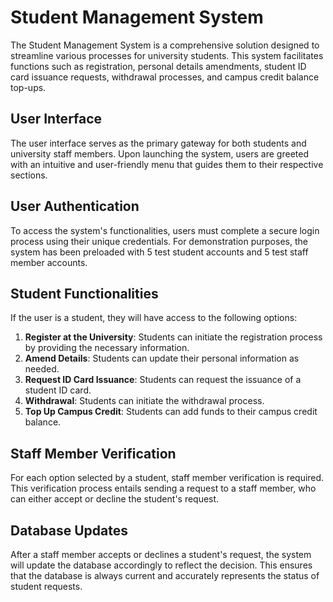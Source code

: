 # Student Management System

The Student Management System is a comprehensive solution designed to streamline various processes for university students. This system facilitates functions such as registration, personal details amendments, student ID card issuance requests, withdrawal processes, and campus credit balance top-ups.

## User Interface

The user interface serves as the primary gateway for both students and university staff members. Upon launching the system, users are greeted with an intuitive and user-friendly menu that guides them to their respective sections.

## User Authentication

To access the system's functionalities, users must complete a secure login process using their unique credentials. For demonstration purposes, the system has been preloaded with 5 test student accounts and 5 test staff member accounts.

## Student Functionalities

If the user is a student, they will have access to the following options:

1. **Register at the University**: Students can initiate the registration process by providing the necessary information.
2. **Amend Details**: Students can update their personal information as needed.
3. **Request ID Card Issuance**: Students can request the issuance of a student ID card.
4. **Withdrawal**: Students can initiate the withdrawal process.
5. **Top Up Campus Credit**: Students can add funds to their campus credit balance.

## Staff Member Verification

For each option selected by a student, staff member verification is required. This verification process entails sending a request to a staff member, who can either accept or decline the student's request.

## Database Updates

After a staff member accepts or declines a student's request, the system will update the database accordingly to reflect the decision. This ensures that the database is always current and accurately represents the status of student requests.
